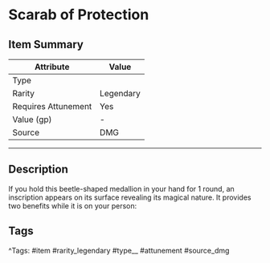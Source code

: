 # Scarab of Protection

## Item Summary

| Attribute            | Value                        |
|----------------------|------------------------------|
| Type                 |   |
| Rarity               | Legendary             |
| Requires Attunement  | Yes                |
| Value (gp)           | -    |
| Source               | DMG |

---

## Description

If you hold this beetle-shaped medallion in your hand for 1 round, an inscription appears on its surface revealing its magical nature. It provides two benefits while it is on your person:

## Tags

^Tags: #item #rarity_legendary #type__ #attunement #source_dmg